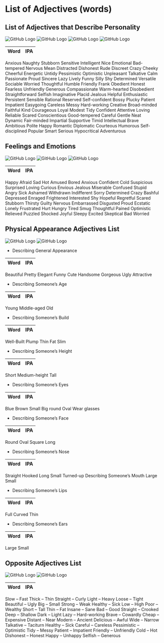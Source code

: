 # List of Adjectives (words)

## List of Adjectives that Describe Personality

![GitHub Logo](img/Adjectives-to-describe-character-and-personality-1.jpg)
![GitHub Logo](img/Adjectives-to-describe-character-and-personality-2.jpg)
![GitHub Logo](img/Adjectives-to-describe-character-and-personality-3.jpg)
![GitHub Logo](img/Adjectives-to-describe-character-and-personality-4.jpg)

Word | IPA
------------ | -------------
Anxious
Naughty
Stubborn
Sensitive
Intelligent
Nice
Emotional
Bad-tempered
Nervous
Mean
Distracted
Dishonest
Rude
Discreet
Crazy
Cheeky
Cheerful
Energetic
Untidy
Pessimistic
Optimistic
Unpleasant
Talkative
Calm
Passionate
Proud
Sincere
Lazy
Lively
Funny
Silly
Shy
Determined
Versatile
Sociable
Worried
Thoughtful
Humble
Friendly
Frank
Obedient
Honest
Fearless
Unfriendly
Generous
Compassionate
Warm-hearted
Disobedient
Straightforward
Selfish
Imaginative
Placid
Jealous
Helpful
Enthusiastic
Persistent
Sensible
Rational
Reserved
Self-confident
Bossy
Plucky
Patient
Impatient
Easygoing
Careless
Messy
Hard-working
Creative
Broad-minded
Faithful
Kind
Courageous
Loyal
Modest
Tidy
Confident
Attentive
Loving
Reliable
Scared
Conscientious
Good-tempered
Careful
Gentle
Neat
Dynamic
Fair-minded
Impartial
Supportive
Timid
Intellectual
Brave
Ambitious
Polite
Happy
Romantic
Diplomatic
Courteous
Humorous
Self-disciplined
Popular
Smart
Serious
Hypocritical
Adventurous

## Feelings and Emotions 

![GitHub Logo](img/Feelings-emotions.jpg)
![GitHub Logo](img/Feelings-Emotions-1.jpg)
![GitHub Logo](img/How-do-you-feel-_.jpg)

Word | IPA
------------ | -------------
Happy
Afraid
Sad
Hot
Amused
Bored
Anxious
Confident
Cold
Suspicious
Surprised
Loving
Curious
Envious
Jealous
Miserable
Confused
Stupid
Angry
Sick
Ashamed
Withdrawn
Indifferent
Sorry
Determined
Crazy
Bashful
Depressed
Enraged
Frightened
Interested
Shy
Hopeful
Regretful
Scared
Stubborn
Thirsty
Guilty
Nervous
Embarrassed
Disgusted
Proud
Ecstatic
Lonely
Frustrated
Hurt
Hungry
Tired
Smug
Thoughtful
Pained
Optimistic
Relieved
Puzzled
Shocked
Joyful
Sleepy
Excited
Skeptical
Bad
Worried

## Physical Appearance Adjectives List

![GitHub Logo](img/General-Appearance-1.jpg)
![GitHub Logo](img/DESCRIBING-PEOPLE.jpg)

- Describing General Appearance

Word | IPA
------------ | -------------
Beautiful
Pretty
Elegant
Funny
Cute
Handsome
Gorgeous
Ugly
Attractive

- Describing Someone’s Age

Word | IPA
------------ | -------------
Young
Middle-aged
Old

- Describing Someone’s Build

Word | IPA
------------ | -------------
Well-Built
Plump
Thin
Fat
Slim

- Describing Someone’s Height

Word | IPA
------------ | -------------
Short
Medium-height
Tall

- Describing Someone’s Eyes

Word | IPA
------------ | -------------
Blue
Brown
Small
Big round
Oval
Wear glasses

- Describing Someone’s Face

Word | IPA
------------ | -------------
Round
Oval
Square
Long

- Describing Someone’s Nose

Word | IPA
------------ | -------------
Straight
Hooked
Long
Small
Turned-up
Describing Someone’s Mouth
Large
Small

- Describing Someone’s Lips

Word | IPA
------------ | -------------
Full
Curved
Thin

- Describing Someone’s Ears

Word | IPA
------------ | -------------
Large
Small

## Opposite Adjectives List

![GitHub Logo](img/opposite-adjectives.jpg)
![GitHub Logo](img/opposite-adjectives-2.jpg)


Word | IPA
------------ | -------------
Slow – Fast
Thick – Thin
Straight – Curly
Light – Heavy
Loose – Tight
Beautiful – Ugly
Big – Small
Strong – Weak
Healthy – Sick
Low – High
Poor – Wealthy
Short – Tall
Thin – Fat
Insane – Sane
Bad – Good
Straight – Crooked
Deep – Shallow
Dark – Light
Lazy – Hard-working
Brave – Cowardly
Cheap – Expensive
Distant – Near
Modern – Ancient
Delicious – Awful
Wide – Narrow
Talkative – Taciturn
Healthy – Sick
Careful – Careless
Pessimistic – Optimistic
Tidy – Messy
Patient – Impatient
Friendly – Unfriendly
Cold – Hot
Dishonest – Honest
Happy – Unhappy
Selfish – Generous

